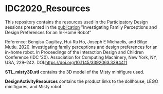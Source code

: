 # IDC2020_Resources

This repository contains the resources used in the Participatory Design sessions presented in the [publication](https://dl.acm.org/doi/abs/10.1145/3392063.3394411) "Investigating Family Perceptions and Design Preferences for an In-Home Robot"

Reference:
Bengisu Cagiltay, Hui-Ru Ho, Joseph E Michaelis, and Bilge Mutlu. 2020. Investigating family perceptions and design preferences for an in-home robot. In Proceedings of the Interaction Design and Children Conference (IDC ’20). Association for Computing Machinery, New York, NY, USA, 229–242. DOI:https://doi.org/10.1145/3392063.3394411


**STL_misty3D.stl** contains the 3D model of the Misty minifigure used.

**DesignActivityResources** contains the product links to the dollhouse, LEGO minifigures, and Misty robot 
